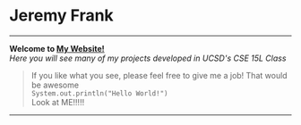 # **Jeremy Frank**
---
**Welcome to [My Website!](https://jpfrankcs.github.io/cse15l-lab-reports)**  
*Here you will see many of my projects developed in UCSD's CSE 15L Class*  
> If you like what you see, please feel free to give me a job! That would be awesome  
> `System.out.println("Hello World!")`  
> Look at ME!!!!!
---
